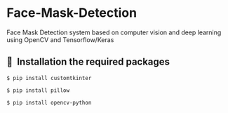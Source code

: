 # Face-Mask-Detection
Face Mask Detection system based on computer vision and deep learning using OpenCV and Tensorflow/Keras

## 🚀&nbsp; Installation the required packages
```
$ pip install customtkinter
```
```
$ pip install pillow
```
```
$ pip install opencv-python
```

